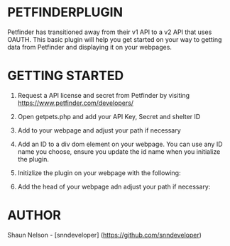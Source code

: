 # PETFINDERPLUGIN

Petfinder has transitioned away from their v1 API to a v2 API that uses OAUTH. This basic plugin will help you get started on your way to getting data from Petfinder and displaying it on your webpages.

# GETTING STARTED

1. Request a API license and secret from Petfinder by visiting https://www.petfinder.com/developers/

2. Open getpets.php and add your API Key, Secret and shelter ID

3. Add <script src="petfinderplugin.js"></script> to your webpage and adjust your path if necessary

4. Add an ID to a div dom element on your webpage. You can use any ID name you choose, ensure you update the id name when you initialize the plugin.

5. Initizlize the plugin on your webpage with the following:
    <script>
        Petfinderplugin.init({
            shelterid: "...",
            petdisplay: 0, // 1 = one, 0 = all
            url: "getpets.php",
            id: "data"
        });
    </script>

6. Add <link rel="stylesheet" href="petfinderplugin.css"> the head of your webpage adn adjust your path if necessary:

# AUTHOR 

Shaun Nelson - [snndeveloper]
(https://github.com/snndeveloper)





